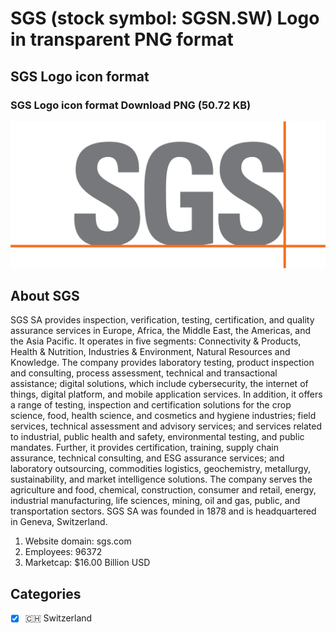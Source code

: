 # SGS (stock symbol: SGSN.SW) Logo in transparent PNG format

## SGS Logo icon format

### SGS Logo icon format Download PNG (50.72 KB)

![SGS Logo icon format Download PNG (50.72 KB)](/img/orig/SGSN.SW-1f304f32.png)

## About SGS

SGS SA provides inspection, verification, testing, certification, and quality assurance services in Europe, Africa, the Middle East, the Americas, and the Asia Pacific. It operates in five segments: Connectivity & Products, Health & Nutrition, Industries & Environment, Natural Resources and Knowledge. The company provides laboratory testing, product inspection and consulting, process assessment, technical and transactional assistance; digital solutions, which include cybersecurity, the internet of things, digital platform, and mobile application services. In addition, it offers a range of testing, inspection and certification solutions for the crop science, food, health science, and cosmetics and hygiene industries; field services, technical assessment and advisory services; and services related to industrial, public health and safety, environmental testing, and public mandates. Further, it provides certification, training, supply chain assurance, technical consulting, and ESG assurance services; and laboratory outsourcing, commodities logistics, geochemistry, metallurgy, sustainability, and market intelligence solutions. The company serves the agriculture and food, chemical, construction, consumer and retail, energy, industrial manufacturing, life sciences, mining, oil and gas, public, and transportation sectors. SGS SA was founded in 1878 and is headquartered in Geneva, Switzerland.

1. Website domain: sgs.com
2. Employees: 96372
3. Marketcap: $16.00 Billion USD


## Categories
- [x] 🇨🇭 Switzerland
